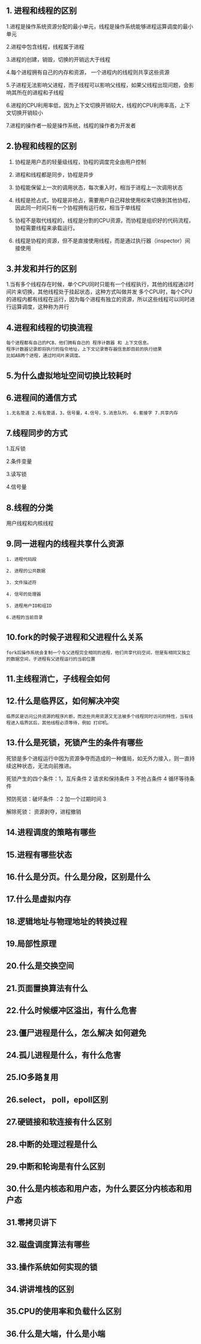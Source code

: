 ## 1. 进程和线程的区别  
   1.进程是操作系统资源分配的最小单元，线程是操作系统能够进程运算调度的最小单元

   2.进程中包含线程，线程属于进程
   
   3.进程的创建，销毁，切换的开销远大于线程
   
   4.每个进程拥有自己的内存和资源， 一个进程内的线程则共享这些资源
   
   5.子进程无法影响父进程，而子线程可以影响父线程，如果父线程出现问题，会影响其所在的进程和子线程
   
   6.进程的CPU利用率低，因为上下文切换开销较大，线程的CPU利用率高，上下文切换开销较小
   
   7.进程的操作者一般是操作系统，线程的操作者为开发者
   
## 2.协程和线程的区别
   1. 协程是用户态的轻量级线程，协程的调度完全由用户控制

   2. 进程和线程都是同步，协程是异步
   
   3. 协程能保留上一次的调用状态，每次重入时，相当于进程上一次调用状态
   
   4. 线程是抢占式，协程是非抢占，需要用户自己释放使用权来切换到其他协程，因此同一时间只有一个协程拥有运行权，相当于单线程
   
   5. 协程不是取代线程的，线程是分割的CPU资源，而协程是组织好的代码流程，协程需要线程来承载运行。
   
  
   6. 线程是协程的资源，但不是直接使用线程，而是通过执行器（inspector）间接使用
## 3.并发和并行的区别
   1.当有多个线程存在时候，单个CPU同时只能有一个线程执行，其他的线程通过时间片来切换，其他线程处于挂起状态，这种方式叫做并发
      多个CPU时，每个CPU的进程内都有线程在运行，因为每个进程有独立的资源，所以这些线程可以同时进行运算调度，这种称为并行
    
## 4.进程和线程的切换流程
    每个进程都有自己的PCB，他们拥有自己的 程序计数器 和 上下文信息。
    程序计数器记录即将执行的指令地址，上下文记录寄存器信息即目前的执行结果
    比如AB两个进程，通过时间片来调度。
## 5.为什么虚拟地址空间切换比较耗时
## 6.进程间的通信方式
    1.无名管道 2.有名管道，3，信号量，4.信号，5.消息队列， 6.套接字 7.共享内存

## 7.线程同步的方式
   1.互斥锁
   
   2.条件变量
   
   3.读写锁
   
   4.信号量
   
## 8.线程的分类
   用户线程和内核线程
## 9.同一进程内的线程共享什么资源
    1. 进程代码段
  
    2. 进程的公共数据
    
    3. 文件描述符
    
    4. 信号的处理器
    
    5. 进程用户ID和组ID
    
    6.进程的当前目录
    
## 10.fork的时候子进程和父进程什么关系
    fork后操作系统会复制一个与父进程完全相同的进程，他们共享代码空间，但是有相同又独立的数据空间，子进程有父进程运行的当前位置
## 11.主线程消亡，子线程会如何

## 12.什么是临界区，如何解决冲突
    临界区是访问公共资源的程序片断，而这些共用资源又无法被多个线程同时访问的特性，当有线程进入临界区后，其他线程必须等待，例如 打印机。
    
## 13.什么是死锁，死锁产生的条件有哪些
   死锁是多个进程运行中因为资源争夺而造成的一种僵局，如无外力接入，则一直持续这种状态，无法向前推进。
   
   死锁产生的四个条件：1，互斥条件 2 请求和保持条件 3 不抢占条件  4 循环等待条件
   
   预防死锁：破坏条件 ：2 加一个过期时间 3 
   
   解除死锁： 资源剥夺，进程撤销
## 14.进程调度的策略有哪些
## 15.进程有哪些状态
## 16.什么是分页。什么是分段，区别是什么
## 17.什么是虚拟内存
## 18.逻辑地址与物理地址的转换过程
## 19.局部性原理
## 20.什么是交换空间
## 21.页面置换算法有什么
## 22.什么时候缓冲区溢出，有什么危害
## 23.僵尸进程是什么，怎么解决 如何避免
## 24.孤儿进程是什么，有什么危害
## 25.IO多路复用
## 26.select， poll，epoll区别
## 27.硬链接和软连接有什么区别
## 28.中断的处理过程是什么
## 29.中断和轮询是有什么区别
## 30.什么是内核态和用户态，为什么要区分内核态和用户态
## 31.零拷贝讲下
## 32.磁盘调度算法有哪些
## 33.操作系统如何实现的锁
## 34.讲讲堆栈的区别
## 35.CPU的使用率和负载什么区别
## 36.什么是大端，什么是小端
